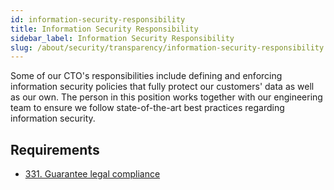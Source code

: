```yaml
---
id: information-security-responsibility
title: Information Security Responsibility
sidebar_label: Information Security Responsibility
slug: /about/security/transparency/information-security-responsibility
---
```


Some of our CTO's responsibilities
include defining and enforcing information security policies
that fully protect our customers' data
as well as our own.
The person in this position works together
with our engineering team
to ensure we follow state-of-the-art best practices
regarding information security.

## Requirements

- [331. Guarantee legal compliance](/criteria/requirements/331)
